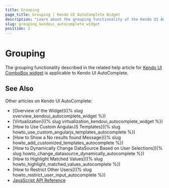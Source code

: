 ```yaml
---
title: Grouping
page_title: Grouping | Kendo UI AutoComplete Widget
description: "Learn about the grouping functionality of the Kendo UI AutoComplete widget."
slug: grouping_kendoui_autocomplete_widget
position: 2
---
```


# Grouping

The grouping functionality described in the related help article for [Kendo UI ComboBox widget](/web/combobox/grouping) is applicable to Kendo UI AutoComplete.

## See Also

Other articles on Kendo UI AutoComplete:

* [Overview of the Widget]({% slug overview_kendoui_autocomplete_widget %})
* [Virtualization]({% slug virtualization_kendoui_autocomplete_widget %})
* [How to Use Custom AngularJS Templates]({% slug howto_use_custom_angularjs_templates_autocomplete %})
* [How to Show a No results found Message]({% slug howto_add_customized_templates_autocomplete %})
* [How to Dynamically Change DataSource Based on User Selections]({% slug howto_change_datasource_dynamically_autocomplete %})
* [How to Highlight Matched Values]({% slug howto_highlight_matched_values_autocomplete %})
* [How to Restrict Other Users]({% slug howto_restrict_user_input_autocomplete %})
* [JavaScript API Reference](/api/javascript/ui/autocomplete)

